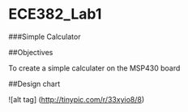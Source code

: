 ECE382_Lab1
===========

###Simple Calculator

##Objectives

To create a simple calculater on the MSP430 board

##Design chart

![alt tag] (http://tinypic.com/r/33xyio8/8)

